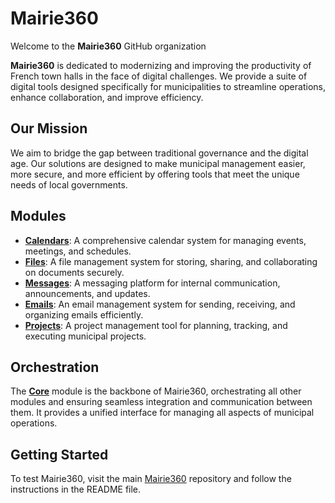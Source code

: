 # Mairie360

Welcome to the **Mairie360** GitHub organization

**Mairie360** is dedicated to modernizing and improving the productivity of French town halls in the face of digital challenges. We provide a suite of digital tools designed specifically for municipalities to streamline operations, enhance collaboration, and improve efficiency. 

## Our Mission

We aim to bridge the gap between traditional governance and the digital age. Our solutions are designed to make municipal management easier, more secure, and more efficient by offering tools that meet the unique needs of local governments.

## Modules

- [**Calendars**](https://github.com/mairie360/calendars): A comprehensive calendar system for managing events, meetings, and schedules.  
- [**Files**](https://github.com/mairie360/files): A file management system for storing, sharing, and collaborating on documents securely.  
- [**Messages**](https://github.com/mairie360/messages): A messaging platform for internal communication, announcements, and updates.  
- [**Emails**](https://github.com/mairie360/emails): An email management system for sending, receiving, and organizing emails efficiently.  
- [**Projects**](https://github.com/mairie360/projects): A project management tool for planning, tracking, and executing municipal projects.  

## Orchestration

The [**Core**](https://github.com/mairie360/core) module is the backbone of Mairie360, orchestrating all other modules and ensuring seamless integration and communication between them. It provides a unified interface for managing all aspects of municipal operations.

## Getting Started

To test Mairie360, visit the main [Mairie360](https://github.com/mairie360/mairie360) repository and follow the instructions in the README file.

